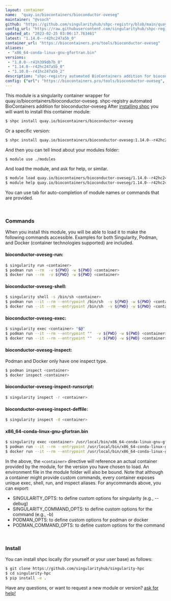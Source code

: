 ```yaml
---
layout: container
name:  "quay.io/biocontainers/bioconductor-oveseg"
maintainer: "@vsoch"
github: "https://github.com/singularityhub/shpc-registry/blob/main/quay.io/biocontainers/bioconductor-oveseg/container.yaml"
config_url: "https://raw.githubusercontent.com/singularityhub/shpc-registry/main/quay.io/biocontainers/bioconductor-oveseg/container.yaml"
updated_at: "2023-02-25 03:06:17.763461"
latest: "1.14.0--r42hc247a5b_0"
container_url: "https://biocontainers.pro/tools/bioconductor-oveseg"
aliases:
 - "x86_64-conda-linux-gnu-gfortran.bin"
versions:
 - "1.8.0--r41h399db7b_0"
 - "1.14.0--r42hc247a5b_0"
 - "1.10.0--r41hc247a5b_2"
description: "shpc-registry automated BioContainers addition for bioconductor-oveseg"
config: {"url": "https://biocontainers.pro/tools/bioconductor-oveseg", "maintainer": "@vsoch", "description": "shpc-registry automated BioContainers addition for bioconductor-oveseg", "latest": {"1.14.0--r42hc247a5b_0": "sha256:282ae98621862e791422d84fcf3b21ef9cf854b28530d9cefb76621d09f3d7ef"}, "tags": {"1.8.0--r41h399db7b_0": "sha256:28244a27b87310cbbf8eb9d1cd1aa877b156cf8bd3a5e1117ebb5c6ff63cecd0", "1.14.0--r42hc247a5b_0": "sha256:282ae98621862e791422d84fcf3b21ef9cf854b28530d9cefb76621d09f3d7ef", "1.10.0--r41hc247a5b_2": "sha256:fcfabd82cdb553aafff0ab95ea80ac63f8845bfda05d600e180ee601b184089a"}, "docker": "quay.io/biocontainers/bioconductor-oveseg", "aliases": {"x86_64-conda-linux-gnu-gfortran.bin": "/usr/local/bin/x86_64-conda-linux-gnu-gfortran.bin"}}
---
```


This module is a singularity container wrapper for quay.io/biocontainers/bioconductor-oveseg.
shpc-registry automated BioContainers addition for bioconductor-oveseg
After [installing shpc](#install) you will want to install this container module:


```bash
$ shpc install quay.io/biocontainers/bioconductor-oveseg
```

Or a specific version:

```bash
$ shpc install quay.io/biocontainers/bioconductor-oveseg:1.14.0--r42hc247a5b_0
```

And then you can tell lmod about your modules folder:

```bash
$ module use ./modules
```

And load the module, and ask for help, or similar.

```bash
$ module load quay.io/biocontainers/bioconductor-oveseg/1.14.0--r42hc247a5b_0
$ module help quay.io/biocontainers/bioconductor-oveseg/1.14.0--r42hc247a5b_0
```

You can use tab for auto-completion of module names or commands that are provided.

<br>

### Commands

When you install this module, you will be able to load it to make the following commands accessible.
Examples for both Singularity, Podman, and Docker (container technologies supported) are included.

#### bioconductor-oveseg-run:

```bash
$ singularity run <container>
$ podman run --rm  -v ${PWD} -w ${PWD} <container>
$ docker run --rm  -v ${PWD} -w ${PWD} <container>
```

#### bioconductor-oveseg-shell:

```bash
$ singularity shell -s /bin/sh <container>
$ podman run --it --rm --entrypoint /bin/sh  -v ${PWD} -w ${PWD} <container>
$ docker run --it --rm --entrypoint /bin/sh  -v ${PWD} -w ${PWD} <container>
```

#### bioconductor-oveseg-exec:

```bash
$ singularity exec <container> "$@"
$ podman run --it --rm --entrypoint ""  -v ${PWD} -w ${PWD} <container> "$@"
$ docker run --it --rm --entrypoint ""  -v ${PWD} -w ${PWD} <container> "$@"
```

#### bioconductor-oveseg-inspect:

Podman and Docker only have one inspect type.

```bash
$ podman inspect <container>
$ docker inspect <container>
```

#### bioconductor-oveseg-inspect-runscript:

```bash
$ singularity inspect -r <container>
```

#### bioconductor-oveseg-inspect-deffile:

```bash
$ singularity inspect -d <container>
```


#### x86_64-conda-linux-gnu-gfortran.bin

```bash
$ singularity exec <container> /usr/local/bin/x86_64-conda-linux-gnu-gfortran.bin
$ podman run --it --rm --entrypoint /usr/local/bin/x86_64-conda-linux-gnu-gfortran.bin   -v ${PWD} -w ${PWD} <container> -c " $@"
$ docker run --it --rm --entrypoint /usr/local/bin/x86_64-conda-linux-gnu-gfortran.bin   -v ${PWD} -w ${PWD} <container> -c " $@"
```



In the above, the `<container>` directive will reference an actual container provided
by the module, for the version you have chosen to load. An environment file in the
module folder will also be bound. Note that although a container
might provide custom commands, every container exposes unique exec, shell, run, and
inspect aliases. For anycommands above, you can export:

 - SINGULARITY_OPTS: to define custom options for singularity (e.g., --debug)
 - SINGULARITY_COMMAND_OPTS: to define custom options for the command (e.g., -b)
 - PODMAN_OPTS: to define custom options for podman or docker
 - PODMAN_COMMAND_OPTS: to define custom options for the command

<br>

### Install

You can install shpc locally (for yourself or your user base) as follows:

```bash
$ git clone https://github.com/singularityhub/singularity-hpc
$ cd singularity-hpc
$ pip install -e .
```

Have any questions, or want to request a new module or version? [ask for help!](https://github.com/singularityhub/singularity-hpc/issues)